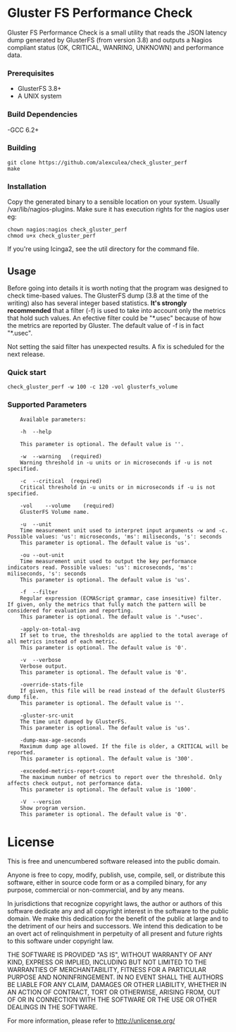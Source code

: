 # Gluster FS Performance Check

Gluster FS Performance Check is a small utility that reads the JSON latency dump generated by GlusterFS (from version 3.8) and outputs a Nagios compliant status (OK, CRITICAL, WANRING, UNKNOWN) and performance data.

### Prerequisites
- GlusterFS 3.8+
- A UNIX system

### Build Dependencies
-GCC 6.2+

### Building

    git clone https://github.com/alexculea/check_gluster_perf
    make 

### Installation

Copy the generated binary to a sensible location on your system. Usually /var/lib/nagios-plugins.
Make sure it has execution rights for the nagios user eg:

    chown nagios:nagios check_gluster_perf
    chmod u+x check_gluster_perf

If you're using Icinga2, see the util directory for the command file.

## Usage

Before going into details it is worth noting that the program was designed to check time-based values. The GlusterFS dump (3.8 at the time of the writing) also has several integer based statistics. **It's strongly recommended** that a filter (-f) is used to take into account only the metrics that hold such values. An efective filter could be "\*.usec" because of how the metrics are reported by Gluster. The default value of -f is in fact "\*.usec".

Not setting the said filter has unexpected results. A fix is scheduled for the next release.

### Quick start

    check_gluster_perf -w 100 -c 120 -vol glusterfs_volume


### Supported Parameters

        Available parameters:

        -h	--help
        
        This parameter is optional. The default value is ''.

        -w	--warning	(required)
        Warning threshold in -u units or in microseconds if -u is not specified.

        -c	--critical	(required)
        Critical threshold in -u units or in microseconds if -u is not specified.

        -vol	--volume	(required)
        GlusterFS Volume name.

        -u	--unit
        Time measurement unit used to interpret input arguments -w and -c. Possible values: 'us': microseconds, 'ms': miliseconds, 's': seconds
        This parameter is optional. The default value is 'us'.

        -ou	--out-unit
        Time measurement unit used to output the key performance indicators read. Possible values: 'us': microseconds, 'ms': miliseconds, 's': seconds
        This parameter is optional. The default value is 'us'.

        -f	--filter
        Regular expression (ECMAScript grammar, case insesitive) filter. If given, only the metrics that fully match the pattern will be considered for evaluation and reporting.
        This parameter is optional. The default value is '.*usec'.

        -apply-on-total-avg	
        If set to true, the thresholds are applied to the total average of all metrics instead of each metric.
        This parameter is optional. The default value is '0'.

        -v	--verbose
        Verbose output.
        This parameter is optional. The default value is '0'.

        -override-stats-file	
        If given, this file will be read instead of the default GlusterFS dump file.
        This parameter is optional. The default value is ''.

        -gluster-src-unit	
        The time unit dumped by GlusterFS.
        This parameter is optional. The default value is 'us'.

        -dump-max-age-seconds	
        Maximum dump age allowed. If the file is older, a CRITICAL will be reported.
        This parameter is optional. The default value is '300'.

        -exceeded-metrics-report-count	
        The maximum number of metrics to report over the threshold. Only affects check output, not performance data.
        This parameter is optional. The default value is '1000'.

        -V	--version
        Show program version.
        This parameter is optional. The default value is '0'.
        
# License

This is free and unencumbered software released into the public domain.

Anyone is free to copy, modify, publish, use, compile, sell, or
distribute this software, either in source code form or as a compiled
binary, for any purpose, commercial or non-commercial, and by any
means.

In jurisdictions that recognize copyright laws, the author or authors
of this software dedicate any and all copyright interest in the
software to the public domain. We make this dedication for the benefit
of the public at large and to the detriment of our heirs and
successors. We intend this dedication to be an overt act of
relinquishment in perpetuity of all present and future rights to this
software under copyright law.

THE SOFTWARE IS PROVIDED "AS IS", WITHOUT WARRANTY OF ANY KIND,
EXPRESS OR IMPLIED, INCLUDING BUT NOT LIMITED TO THE WARRANTIES OF
MERCHANTABILITY, FITNESS FOR A PARTICULAR PURPOSE AND NONINFRINGEMENT.
IN NO EVENT SHALL THE AUTHORS BE LIABLE FOR ANY CLAIM, DAMAGES OR
OTHER LIABILITY, WHETHER IN AN ACTION OF CONTRACT, TORT OR OTHERWISE,
ARISING FROM, OUT OF OR IN CONNECTION WITH THE SOFTWARE OR THE USE OR
OTHER DEALINGS IN THE SOFTWARE.

For more information, please refer to <http://unlicense.org/>